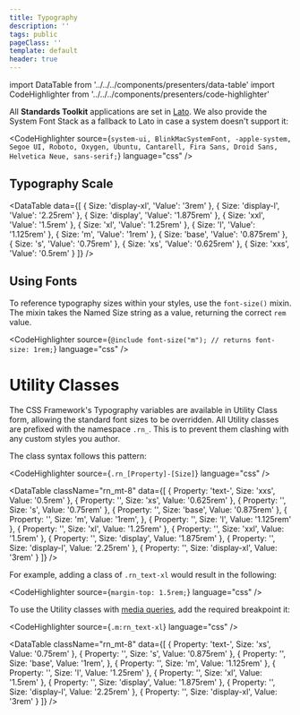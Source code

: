 ```yaml
---
title: Typography
description: ''
tags: public
pageClass: ''
template: default
header: true
---
```


import DataTable from '../../../components/presenters/data-table'
import CodeHighlighter from '../../../components/presenters/code-highlighter'

All **Standards Toolkit** applications are set in [Lato](http://www.latofonts.com/). We also provide the System Font Stack as a fallback to Lato in case a system doesn't support it:

<CodeHighlighter 
source={`system-ui,
BlinkMacSystemFont,
-apple-system,
Segoe UI,
Roboto,
Oxygen,
Ubuntu,
Cantarell,
Fira Sans,
Droid Sans,
Helvetica Neue,
sans-serif;`} language="css"
/>

## Typography Scale


<DataTable data={[
  {
    Size: 'display-xl',
    'Value': '3rem'
  },
  {
    Size: 'display-l',
    'Value': '2.25rem'
  },
  {
    Size: 'display',
    'Value': '1.875rem'
  },
  {
    Size: 'xxl',
    'Value': '1.5rem'
  },
  {
    Size: 'xl',
    'Value': '1.25rem'
  },
  {
    Size: 'l',
    'Value': '1.125rem'
  },
  {
    Size: 'm',
    'Value': '1rem'
  },
  {
    Size: 'base',
    'Value': '0.875rem'
  },
  {
    Size: 's',
    'Value': '0.75rem'
  },
  {
    Size: 'xs',
    'Value': '0.625rem'
  },
  {
    Size: 'xxs',
    'Value': '0.5rem'
  }
]} />

## Using Fonts

To reference typography sizes within your styles, use the `font-size()` mixin. The mixin takes the Named Size string as a value, returning the correct `rem` value.


<CodeHighlighter 
source={`@include font-size("m");
// returns
font-size: 1rem;`} language="css"
/>


# Utility Classes

The CSS Framework's Typography variables are available in Utility Class form, allowing the standard font sizes to be overridden. All Utility classes are prefixed with the namespace `.rn_`. This is to prevent them clashing with any custom styles you author.

The class syntax follows this pattern:

<CodeHighlighter 
source={`.rn_[Property]-[Size]`} language="css"
/>

<DataTable className="rn_mt-8" data={[
  {
    Property: 'text-',
    Size: 'xxs',
    Value: '0.5rem'
  },
  {
    Property: '',
    Size: 'xs',
    Value: '0.625rem'
  },
  {
    Property: '',
    Size: 's',
    Value: '0.75rem'
  },
  {
    Property: '',
    Size: 'base',
    Value: '0.875rem'
  },
  {
    Property: '',
    Size: 'm',
    Value: '1rem',
  },
  {
    Property: '',
    Size: 'l',
    Value: '1.125rem'
  },
  {
    Property: '',
    Size: 'xl',
    Value: '1.25rem'
  },
  {
    Property: '',
    Size: 'xxl',
    Value: '1.5rem'
  },
  {
    Property: '',
    Size: 'display',
    Value: '1.875rem'
  },
  {
    Property: '',
    Size: 'display-l',
    Value: '2.25rem'
  },
  {
    Property: '',
    Size: 'display-xl',
    Value: '3rem'
  }
]} />

For example, adding a class of `.rn_text-xl` would result in the following:

<CodeHighlighter 
source={`margin-top: 1.5rem;`} language="css"
/>

To use the Utility classes with [media queries](/styles/breakpoints), add the required breakpoint it:

<CodeHighlighter 
source={`.m:rn_text-xl`} language="css"
/>


<DataTable className="rn_mt-8" data={[
  {
    Property: 'text-',
    Size: 'xs',
    Value: '0.75rem'
  },
  {
    Property: '',
    Size: 's',
    Value: '0.875rem'
  },
  {
    Property: '',
    Size: 'base',
    Value: '1rem',
  },
  {
    Property: '',
    Size: 'm',
    Value: '1.125rem'
  },
  {
    Property: '',
    Size: 'l',
    Value: '1.25rem'
  },
  {
    Property: '',
    Size: 'xl',
    Value: '1.5rem'
  },
  {
    Property: '',
    Size: 'display',
    Value: '1.875rem'
  },
  {
    Property: '',
    Size: 'display-l',
    Value: '2.25rem'
  },
  {
    Property: '',
    Size: 'display-xl',
    Value: '3rem'
  }
]} />
